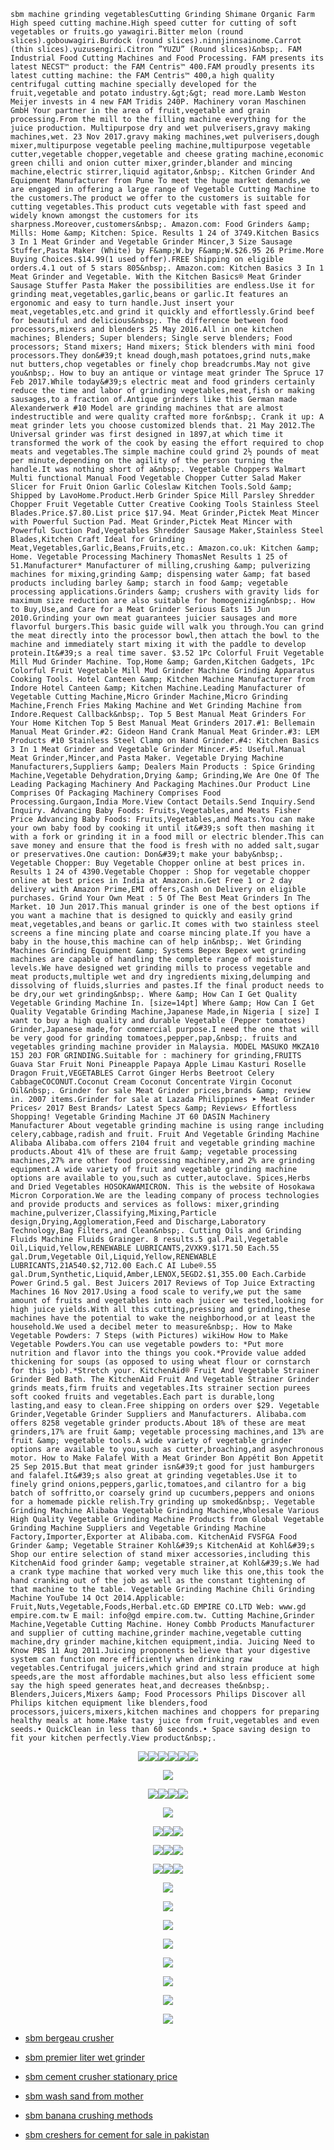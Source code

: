 
```
sbm machine grinding vegetablesCutting Grinding Shimane Organic Farm High speed cutting machine.High speed cutter for cutting of soft vegetables or fruits.go yawagiri.Bitter melon (round slices).gobouwagiri.Burdock (round slices).ninnjinnsainome.Carrot (thin slices).yuzusengiri.Citron ”YUZU” (Round slices)&nbsp;. FAM Industrial Food Cutting Machines and Food Processing. FAM presents its latest NECST™ product: the FAM Centris™ 400.FAM proudly presents its latest cutting machine: the FAM Centris™ 400,a high quality centrifugal cutting machine specially developed for the fruit,vegetable and potato industry.&gt;&gt; read more.Lamb Weston Meijer invests in 4 new FAM Tridis 240P. Machinery voran Maschinen GmbH Your partner in the area of fruit,vegetable and grain processing.From the mill to the filling machine everything for the juice production. Multipurpose dry and wet pulverisers,gravy making machines,wet. 23 Nov 2017.gravy making machines,wet pulverisers,dough mixer,multipurpose vegetable peeling machine,multipurpose vegetable cutter,vegetable chopper,vegetable and cheese grating machine,economic green chilli and onion cutter mixer,grinder,blander and mincing machine,electric stirrer,liquid agitator,&nbsp;. Kitchen Grinder And Equipment Manufacturer from Pune To meet the huge market demands,we are engaged in offering a large range of Vegetable Cutting Machine to the customers.The product we offer to the customers is suitable for cutting vegetables.This product cuts vegetable with fast speed and widely known amongst the customers for its sharpness.Moreover,customers&nbsp;. Amazon.com: Food Grinders &amp; Mills: Home &amp; Kitchen: Spice. Results 1 24 of 3749.Kitchen Basics 3 In 1 Meat Grinder and Vegetable Grinder Mincer,3 Size Sausage Stuffer,Pasta Maker (White) by F&amp;W.by F&amp;W.$26.95 26 Prime.More Buying Choices.$14.99(1 used offer).FREE Shipping on eligible orders.4.1 out of 5 stars 805&nbsp;. Amazon.com: Kitchen Basics 3 In 1 Meat Grinder and Vegetable. With the Kitchen Basics® Meat Grinder Sausage Stuffer Pasta Maker the possibilities are endless.Use it for grinding meat,vegetables,garlic,beans or garlic.It features an ergonomic and easy to turn handle.Just insert your meat,vegetables,etc.and grind it quickly and effortlessly.Grind beef for beautiful and delicious&nbsp;. The difference between food processors,mixers and blenders 25 May 2016.All in one kitchen machines; Blenders; Super blenders; Single serve blenders; Food processors; Stand mixers; Hand mixers; Stick blenders with mini food processors.They don&#39;t knead dough,mash potatoes,grind nuts,make nut butters,chop vegetables or finely chop breadcrumbs.May not give you&nbsp;. How to buy an antique or vintage meat grinder The Spruce 17 Feb 2017.While today&#39;s electric meat and food grinders certainly reduce the time and labor of grinding vegetables,meat,fish or making sausages,to a fraction of.Antique grinders like this German made Alexanderwerk #10 Model are grinding machines that are almost indestructible and were quality crafted more for&nbsp;. Crank it up: A meat grinder lets you choose customized blends that. 21 May 2012.The Universal grinder was first designed in 1897,at which time it transformed the work of the cook by easing the effort required to chop meats and vegetables.The simple machine could grind 2½ pounds of meat per minute,depending on the agility of the person turning the handle.It was nothing short of a&nbsp;. Vegetable Choppers Walmart Multi functional Manual Food Vegetable Chopper Cutter Salad Maker Slicer for Fruit Onion Garlic Coleslaw Kitchen Tools.Sold &amp; Shipped by LavoHome.Product.Herb Grinder Spice Mill Parsley Shredder Chopper Fruit Vegetable Cutter Creative Cooking Tools Stainless Steel Blades.Price.$7.80.List price $17.94. Meat Grinder,Pictek Meat Mincer with Powerful Suction Pad. Meat Grinder,Pictek Meat Mincer with Powerful Suction Pad,Vegetables Shredder Sausage Maker,Stainless Steel Blades,Kitchen Craft Ideal for Grinding Meat,Vegetables,Garlic,Beans,Fruits,etc.: Amazon.co.uk: Kitchen &amp; Home. Vegetable Processing Machinery ThomasNet Results 1 25 of 51.Manufacturer* Manufacturer of milling,crushing &amp; pulverizing machines for mixing,grinding &amp; dispensing water &amp; fat based products including barley &amp; starch in food &amp; vegetable processing applications.Grinders &amp; crushers with gravity lids for maximum size reduction are also suitable for homogenizing&nbsp;. How to Buy,Use,and Care for a Meat Grinder Serious Eats 15 Jun 2010.Grinding your own meat guarantees juicier sausages and more flavorful burgers.This basic guide will walk you through.You can grind the meat directly into the processor bowl,then attach the bowl to the machine and immediately start mixing it with the paddle to develop protein.It&#39;s a real time saver. $3.52 1Pc Colorful Fruit Vegetable Mill Mud Grinder Machine. Top,Home &amp; Garden,Kitchen Gadgets, 1Pc Colorful Fruit Vegetable Mill Mud Grinder Machine Grinding Apparatus Cooking Tools. Hotel Canteen &amp; Kitchen Machine Manufacturer from Indore Hotel Canteen &amp; Kitchen Machine.Leading Manufacturer of Vegetable Cutting Machine,Micro Grinder Machine,Micro Grinding Machine,French Fries Making Machine and Wet Grinding Machine from Indore.Request Callback&nbsp;. Top 5 Best Manual Meat Grinders For Your Home Kitchen Top 5 Best Manual Meat Grinders 2017.#1: Bellemain Manual Meat ﻿Grinder.#2: Gideon Hand Crank ﻿Manual ﻿Meat Grinder.#3: LEM Products #10 Stainless Steel Clamp on ﻿Hand ﻿﻿Grinder.#4: Kitchen Basics 3 In 1 Meat Grinder and Vegetable ﻿Grinder﻿ Mincer.#5: Useful.Manual Meat ﻿Grinder﻿,Mincer,and Pasta Maker. Vegetable Drying Machine Manufacturers,Suppliers &amp; Dealers Main Products : Spice Grinding Machine,Vegetable Dehydration,Drying &amp; Grinding,We Are One Of The Leading Packaging Machinery And Packaging Machines.Our Product Line Comprises Of Packaging Machinery Comprises Food Processing.Gurgaon,India More.View Contact Details.Send Inquiry.Send Inquiry. Advancing Baby Foods: Fruits,Vegetables,and Meats Fisher Price Advancing Baby Foods: Fruits,Vegetables,and Meats.You can make your own baby food by cooking it until it&#39;s soft then mashing it with a fork or grinding it in a food mill or electric blender.This can save money and ensure that the food is fresh with no added salt,sugar or preservatives.One caution: Don&#39;t make your baby&nbsp;. Vegetable Chopper: Buy Vegetable Chopper online at best prices in. Results 1 24 of 4390.Vegetable Chopper : Shop for vegetable chopper online at best prices in India at Amazon.in.Get Free 1 or 2 day delivery with Amazon Prime,EMI offers,Cash on Delivery on eligible purchases. Grind Your Own Meat : 5 Of The Best Meat Grinders In The Market. 10 Jun 2017.This manual grinder is one of the best options if you want a machine that is designed to quickly and easily grind meat,vegetables,and beans or garlic.It comes with two stainless steel screens a fine mincing plate and coarse mincing plate.If you have a baby in the house,this machine can of help in&nbsp;. Wet Grinding Machines Grinding Equipment &amp; Systems Bepex Bepex wet grinding machines are capable of handling the complete range of moisture levels.We have designed wet grinding mills to process vegetable and meat products,multiple wet and dry ingredients mixing,delumping and dissolving of fluids,slurries and pastes.If the final product needs to be dry,our wet grinding&nbsp;. Where &amp; How Can I Get Quality Vegetable Grinding Machine In. [size=14pt] Where &amp; How Can I Get Quality Vegatable Grinding Machine,Japanese Made,in Nigeria [ size] I want to buy a high quality and durable Vegetable (Pepper tomatoes) Grinder,Japanese made,for commercial purpose.I need the one that will be very good for grinding tomatoes,pepper,pap,&nbsp;. fruits and vegetables grinding machine provider in Malaysia. MODEL MASUKO MKZA10 15J 20J FOR GRINDING.Suitable for : machinery for grinding,FRUITS Guava Star Fruit Noni Pineapple Papaya Apple Limau Kasturi Roselle Dragon Fruit,VEGETABLES Carrot Ginger Herbs Beetroot Celery CabbageCOCONUT.Coconut Cream Coconut Concentrate Virgin Coconut Oil&nbsp;. Grinder for sale Meat Grinder prices,brands &amp; review in. 2007 items.Grinder for sale at Lazada Philippines ➤ Meat Grinder Prices✓ 2017 Best Brands✓ Latest Specs &amp; Reviews✓ Effortless Shopping! Vegetable Grinding Machine JT 60 DASIN Machinery Manufacturer About vegetable grinding machine is using range including celery,cabbage,radish and fruit. Fruit And Vegetable Grinding Machine Alibaba Alibaba.com offers 2104 fruit and vegetable grinding machine products.About 41% of these are fruit &amp; vegetable processing machines,27% are other food processing machinery,and 2% are grinding equipment.A wide variety of fruit and vegetable grinding machine options are available to you,such as cutter,autoclave. Spices,Herbs and Dried Vegetables HOSOKAWAMICRON. This is the website of Hosokawa Micron Corporation.We are the leading company of process technologies and provide products and services as follows: mixer,grinding machine,pulverizer,Classifying,Mixing,Particle design,Drying,Agglomeration,Feed and Discharge,Laboratory Technology,Bag Filters,and Clean&nbsp;. Cutting Oils and Grinding Fluids Machine Fluids Grainger. 8 results.5 gal.Pail,Vegetable Oil,Liquid,Yellow,RENEWABLE LUBRICANTS,2VXK9.$171.50 Each.55 gal.Drum,Vegetable Oil,Liquid,Yellow,RENEWABLE LUBRICANTS,21A540.$2,712.00 Each.C AI Lube®.55 gal.Drum,Synthetic,Liquid,Amber,LENOX,5EGD2.$1,355.00 Each.Carbide Power Grind.5 gal. Best Juicers 2017 Reviews of Top Juice Extracting Machines 16 Nov 2017.Using a food scale to verify,we put the same amount of fruits and vegetables into each juicer we tested,looking for high juice yields.With all this cutting,pressing and grinding,these machines have the potential to wake the neighborhood,or at least the household.We used a decibel meter to measure&nbsp;. How to Make Vegetable Powders: 7 Steps (with Pictures) wikiHow How to Make Vegetable Powders.You can use vegetable powders to: *Put more nutrition and flavor into the things you cook.*Provide value added thickening for soups (as opposed to using wheat flour or cornstarch for this job).*Stretch your. KitchenAid® Fruit And Vegetable Strainer Grinder Bed Bath. The KitchenAid Fruit And Vegetable Strainer Grinder grinds meats,firm fruits and vegetables.Its strainer section purees soft cooked fruits and vegetables.Each part is durable,long lasting,and easy to clean.Free shipping on orders over $29. Vegetable Grinder,Vegetable Grinder Suppliers and Manufacturers. Alibaba.com offers 8258 vegetable grinder products.About 18% of these are meat grinders,17% are fruit &amp; vegetable processing machines,and 13% are fruit &amp; vegetable tools.A wide variety of vegetable grinder options are available to you,such as cutter,broaching,and asynchronous motor. How to Make Falafel With a Meat Grinder Bon Appétit Bon Appetit 25 Sep 2015.But that meat grinder isn&#39;t good for just hamburgers and falafel.It&#39;s also great at grinding vegetables.Use it to finely grind onions,peppers,garlic,tomatoes,and cilantro for a big batch of soffritto,or coarsely grind up cucumbers,peppers and onions for a homemade pickle relish.Try grinding up smoked&nbsp;. Vegetable Grinding Machine Alibaba Vegetable Grinding Machine,Wholesale Various High Quality Vegetable Grinding Machine Products from Global Vegetable Grinding Machine Suppliers and Vegetable Grinding Machine Factory,Importer,Exporter at Alibaba.com. KitchenAid FVSFGA Food Grinder &amp; Vegetable Strainer Kohl&#39;s KitchenAid at Kohl&#39;s Shop our entire selection of stand mixer accessories,including this KitchenAid food grinder &amp; vegetable strainer,at Kohl&#39;s.We had a crank type machine that worked very much like this one,this took the hand cranking out of the job as well as the constant tightening of that machine to the table. Vegetable Grinding Machine Chili Grinding Machine YouTube 14 Oct 2014.Applicable: Fruit,Nuts,Vegetable,Foods,Herbal.etc.GD EMPIRE CO.LTD Web: www.gd empire.com.tw E mail: info@gd empire.com.tw. Cutting Machine,Grinder Machine,Vegetable Cutting Machine. Honey Combb Products Manufacturer and supplier of cutting machine,grinder machine,vegetable cutting machine,dry grinder machine,kitchen equipment,india. Juicing Need to Know PBS 11 Aug 2011.Juicing proponents believe that your digestive system can function more efficiently when drinking raw vegetables.Centrifugal juicers,which grind and strain produce at high speeds,are the most affordable machines,but also less efficient some say the high speed generates heat,and decreases the&nbsp;. Blenders,Juicers,Mixers &amp; Food Processors Philips Discover all Philips kitchen equipment like blenders,food processors,juicers,mixers,kitchen machines and choppers for preparing healthy meals at home.Make tasty juice from fruit,vegetables and even seeds.• QuickClean in less than 60 seconds.• Space saving design to fit your kitchen perfectly.View product&nbsp;. 
```

<div align="center">
  
<a rel="nofollow" href="https://m.shibang-china.com?f=github&k=sbm+machine+grinding+vegetables"><img src="https://static.shibang-china.com/en/l.png"></a><img src="https://static.shibang-china.com/en/hw.png"><a rel="nofollow" href="https://m.shibang-china.com/product/?f=github&k=sbm+machine+grinding+vegetables"><img src="https://static.shibang-china.com/en/p.png"></a><a rel="nofollow" href="https://m.shibang-china.com/cases/?f=github&k=sbm+machine+grinding+vegetables"><img src="https://static.shibang-china.com/en/c.png"></a><a rel="nofollow" href="https://m.shibang-china.com/news/?f=github&k=sbm+machine+grinding+vegetables"><img src="https://static.shibang-china.com/en/n.png"></a><a rel="nofollow" href="https://m.shibang-china.com?f=github&k=sbm+machine+grinding+vegetables"><img src="https://static.shibang-china.com/en/m.png"></a>

<a rel="nofollow" href="https://m.shibang-china.com/product/?f=github&k=sbm+machine+grinding+vegetables"><img src="https://static.shibang-china.com/en/b.jpg"></a>
  
<a rel="nofollow" href="https://m.shibang-china.com/solution-aggregate.html?f=github&k=sbm+machine+grinding+vegetables"><img src="https://static.shibang-china.com/en/a.jpg"></a><a rel="nofollow" href="https://m.shibang-china.com/solution-mine.html?f=github&k=sbm+machine+grinding+vegetables"><img src="https://static.shibang-china.com/en/m.jpg"></a><a rel="nofollow" href="https://m.shibang-china.com/solution-mill.html?f=github&k=sbm+machine+grinding+vegetables"><img src="https://static.shibang-china.com/en/g.jpg"></a><a rel="nofollow" href="https://m.shibang-china.com/solution-epc.html?f=github&k=sbm+machine+grinding+vegetables"><img src="https://static.shibang-china.com/en/e.jpg"></a>

<a rel="nofollow" href="https://m.shibang-china.com/product/?f=github&k=sbm+machine+grinding+vegetables"><img src="https://static.shibang-china.com/en/a-p.png"></a>

<a rel="nofollow" href="https://m.shibang-china.com/product/crusher/c6x.html?f=github&k=sbm+machine+grinding+vegetables"><img src="https://static.shibang-china.com/en/j.jpg"></a><a rel="nofollow" href="https://m.shibang-china.com/product/crusher/ci5x.html?f=github&k=sbm+machine+grinding+vegetables"><img src="https://static.shibang-china.com/en/i.jpg"></a><a rel="nofollow" href="https://m.shibang-china.com/product/crusher/hst.html?f=github&k=sbm+machine+grinding+vegetables"><img src="https://static.shibang-china.com/en/c.jpg"></a>

<a rel="nofollow" href="https://m.shibang-china.com/product/mill/mtw.html?f=github&k=sbm+machine+grinding+vegetables"><img src="https://static.shibang-china.com/en/mtw.jpg"></a><a rel="nofollow" href="https://m.shibang-china.com/product/mill/scm.html?f=github&k=sbm+machine+grinding+vegetables"><img src="https://static.shibang-china.com/en/scm.jpg"></a><a rel="nofollow" href="https://m.shibang-china.com/product/mill/lm.html?f=github&k=sbm+machine+grinding+vegetables"><img src="https://static.shibang-china.com/en/lm.jpg"></a>

<a rel="nofollow" href="https://m.shibang-china.com/product/sand/vsi6x.html?f=github&k=sbm+machine+grinding+vegetables"><img src="https://static.shibang-china.com/en/6x.jpg"></a><a rel="nofollow" href="https://m.shibang-china.com/product/sand/vu.html?f=github&k=sbm+machine+grinding+vegetables"><img src="https://static.shibang-china.com/en/vu.jpg"></a><a rel="nofollow" href="https://m.shibang-china.com/product/mobile/klun.html?f=github&k=sbm+machine+grinding+vegetables"><img src="https://static.shibang-china.com/en/k.jpg"></a>

<a rel="nofollow" href="https://m.shibang-china.com/cases/?f=github&k=sbm+machine+grinding+vegetables"><img src="https://static.shibang-china.com/en/case.png"></a>

<a rel="nofollow" href="https://m.shibang-china.com/cases/aggregate/202.html?f=github&k=sbm+machine+grinding+vegetables"><img src="https://static.shibang-china.com/en/c-1.jpg"></a>

<a rel="nofollow" href="https://m.shibang-china.com/cases/aggregate/203.html?f=github&k=sbm+machine+grinding+vegetables"><img src="https://static.shibang-china.com/en/c-2.jpg"></a>

<a rel="nofollow" href="https://m.shibang-china.com/cases/mill/123.html?f=github&k=sbm+machine+grinding+vegetables"><img src="https://static.shibang-china.com/en/c-3.jpg"></a>

<a rel="nofollow" href="https://m.shibang-china.com/contact_us.html?f=github&k=sbm+machine+grinding+vegetables"><img src="https://static.shibang-china.com/en/contact.png"></a>

<a rel="nofollow" href="https://swt.shibang-china.com/?f=github&k=sbm+machine+grinding+vegetables"><img src="https://static.shibang-china.com/en/chat.png"></a>

<a rel="nofollow" href="https://whatsapp.shibangsoft.com/WhatsApp.php?f=github&k=sbm+machine+grinding+vegetables"><img src="https://static.shibang-china.com/en/whatsapp.png"></a>

<a rel="nofollow" href="https://m.shibang-china.com/?f=github&k=sbm+machine+grinding+vegetables"><img src="https://static.shibang-china.com/en/website.png"></a>

</div>


* [sbm bergeau crusher](sbm%20bergeau%20crusher.md)

* [sbm premier liter wet grinder](sbm%20premier%20liter%20wet%20grinder.md)

* [sbm cement crusher stationary price](sbm%20cement%20crusher%20stationary%20price.md)

* [sbm wash sand from mother](sbm%20wash%20sand%20from%20mother.md)

* [sbm banana crushing methods](sbm%20banana%20crushing%20methods.md)

* [sbm creshers for cement for sale in pakistan](sbm%20creshers%20for%20cement%20for%20sale%20in%20pakistan.md)